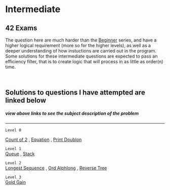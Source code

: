 # Intermediate
## 42 Exams

The question here are much harder than the [Beginner] series, and have a higher logical requirement (more so for the higher levels), as well as a deeper understanding of how instuctions are carried out in the program. Some solutions for these intermediate questions are expected to pass an efficiency filter, that is to create logic that will process in as little as order(n) time.  

<br>

## Solutions to questions I have attempted are linked below  
##### view above links to see the subject description of the problem
---
`Level 0`  

[Count of 2] , [Equation] , [Print Doublon]  

`Level 1`  
[Queue] , [Stack]  

`Level 2`  
[Longest Sequence] , [Ord Alphlong] , [Reverse Tree]  

`Level 3`  
[Gold Gain]  



[Beginner]:  https://github.com/rpeepz/42-Exams/tree/master/Beginner "training wheels"
[Count of 2]:  https://github.com/rpeepz/42-Exams/blob/master/Intermediate/0-count_of_2/count_of_2_09:10:19.c "count"  
[Equation]:  https://github.com/rpeepz/42-Exams/tree/master/Intermediate/0-equation "equate"  
[Print Doublon]: https://github.com/rpeepz/42-Exams/tree/master/Intermediate/0-print_doublon "doublon"  
[Queue]: https://github.com/rpeepz/42-Exams/tree/master/Intermediate/1-queue "queue"  
[Stack]: https://github.com/rpeepz/42-Exams/tree/master/Intermediate/1-stack "stack"  
[Longest Sequence]: https://github.com/rpeepz/42-Exams/tree/master/Intermediate/2-longest_sequence "long"  
[Ord Alphlong]: https://github.com/rpeepz/42-Exams/tree/master/Intermediate/2-ord_alphlong "sort"  
[Reverse Tree]: https://github.com/rpeepz/42-Exams/tree/master/Intermediate/2-reverse_tree "reverse"  
[Gold Gain]: https://github.com/rpeepz/42-Exams/tree/master/Intermediate/3-gold_gain "gain"  
